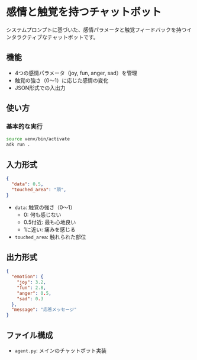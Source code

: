 # 感情と触覚を持つチャットボット

システムプロンプトに基づいた、感情パラメータと触覚フィードバックを持つインタラクティブなチャットボットです。

## 機能

- 4つの感情パラメータ（joy, fun, anger, sad）を管理
- 触覚の強さ（0〜1）に応じた感情の変化
- JSON形式での入出力

## 使い方

### 基本的な実行

```bash
source venv/bin/activate
adk run .
```

## 入力形式

```json
{
  "data": 0.5,
  "touched_area": "頭",
}
```

- `data`: 触覚の強さ（0〜1）
  - 0: 何も感じない
  - 0.5付近: 最も心地良い
  - 1に近い: 痛みを感じる
- `touched_area`: 触れられた部位

## 出力形式

```json
{
  "emotion": {
    "joy": 3.2,
    "fun": 2.8,
    "anger": 0.5,
    "sad": 0.3
  },
  "message": "応答メッセージ"
}
```

## ファイル構成

- `agent.py`: メインのチャットボット実装

